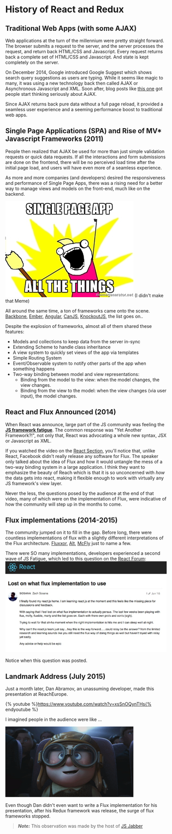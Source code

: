 # History of React and Redux
## Traditional Web Apps (with some AJAX)

Web applications at the turn of the millennium were pretty straight forward.  The browser submits a request to the server, and the server processes the request, and return back HTML/CSS and Javascript.  Every request returns back a complete set of HTML/CSS and Javascript.  And state is kept completely on the server.

On December 2014, Google introduced Google Suggest which shows search query suggestions as users are typing.  While it seems like magic to many, it was using a new technology back then called AJAX or Asynchronous Javascript and XML.  Soon after, blog posts like [this one](http://adaptivepath.org/ideas/ajax-new-approach-web-applications/) got people start thinking seriously about AJAX.  

Since AJAX returns back pure data without a full page reload, it provided a seamless user experience and a seeming performance boost to traditional web apps.

## Single Page Applications (SPA) and Rise of MV* Javascript Frameworks (2011)
People then realized that AJAX be used for more than just simple validation requests or quick data requests.  If all the interactions and form submissions are done on the frontend, there will be no perceived load time after the initial page load, and users will have even more of a seamless experience.

As more and more companies (and developers) desired the responsiveness and performance of Single Page Apps, there was a rising need for a better way to manage views and models on the front-end, much like on the backend.

![Single Page App Meme](../assets/spa.jpg) (I didn't make that Meme)

All around the same time, a ton of frameworks came onto the scene. [Backbone](http://backbonejs.org/), [Ember](http://emberjs.com/),  [Angular](https://angularjs.org/), [CanJS](https://canjs.com/), [KnockoutJS](http://knockoutjs.com/), the list goes on..

Despite the explosion of frameworks, almost all of them shared these features:
* Models and collections to keep data from the server in-sync
* Extending Scheme to handle class inheritance
* A view system to quickly set views of the app via templates
* Simple Routing System
* Event/Observable system to notify other parts of the app when something happens
* Two-way binding between model and view representations:
  * Binding from the model to the view: when the model changes, the view changes.
  * Binding from the view to the model: when the view changes (via user input), the model changes.

## React and Flux Announced (2014)

When React was announce, large part of the JS community was feeling the **[JS framework fatigue](http://www.allenpike.com/2015/javascript-framework-fatigue/)**.  The common response was "Yet Another Framework?!", not only that, React was advocating a whole new syntax, JSX or Javascript as XML.  

If you watched the video on the [React Section](../react/README.md), you'll notice that, unlike React, Facebook didn't really release any software for Flux.  The speaker only talked about the idea of Flux and how it would untangle the mess of a two-way binding system in a large application.  I think they want to emphasize the beauty of Reach which is that it is so unconcerned with *how* the data gets into react, making it flexible enough to work with virtually any JS framework's view layer. 

Never the less, the questions posed by the audience at the end of that video, many of which were on the implementation of Flux, were indicative of how the community will step up in the months to come. 

## Flux implementations (2014-2015)
The community jumped on it to fill in the gap.  Before long, there were countless implementations of flux with a slightly different interpretations of the Flux architecture.  [Fluxxor](http://fluxxor.com/), [Alt](http://alt.js.org/), [McFly](https://github.com/kenwheeler/mcfly) just to name a few. 

There were SO many implementations, developers experienced a second wave of JS Fatigue, which led to this question on the [React Forum](https://discuss.reactjs.org/t/lost-on-what-flux-implementation-to-use/545):
![lost](../assets/lost.jpg)

Notice when this question was posted.

## Landmark Address (July 2015)
Just a month later, Dan Abramov, an unassuming developer, made this presentation at ReachEurope.

{% youtube %}https://www.youtube.com/watch?v=xsSnOQynTHs{% endyoutube %}

I imagined people in the audience were like ...

![in awe](../assets/awe.gif)

Even though Dan didn't even want to write a Flux implementation for his presentation, after his Redux framework was release, the surge of flux frameworks stopped.
> _**Note:**_ This observation was made by the host of [JS Jabber](https://devchat.tv/js-jabber/179-jsj-redux-and-react-with-dan-abramov)
